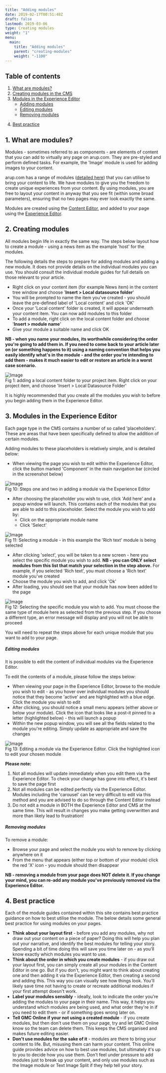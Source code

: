```yaml
---
title: "Adding modules"
date: 2019-02-17T00:51:48Z
draft: false
lastmod: 2019-03-06
type: Creating modules
weight: "1"
menu:
  main:
    title: "Adding modules"
    parent: "creating-modules"
    weight: "-1100"
---
```


<section class="container" id="">
	<div class="rich-text">
		<div class="reveal rich-text__content">
			<h2>Table of contents</h2>
		</div>
	</div>
</section>
<section class="container">
	<div class="menu_row">
		<div class="menu_section two">
			<ol class="header-list">
				<li>
					<a href="#what">What are modules?</a>
				</li>
				<li>
					<a href="#creating">Creating modules in the CMS</a>
				</li>
				<li>
					<a href="#modules-ee">Modules in the Experience Editor</a>
					<ul class="sub-header-list">
						<li>
							<a href="#adding">Adding modules</a>
						</li>
						<li>
							<a href="#editing">Editing modules</a>
						</li>
						<li>
							<a href="#removing">Removing modules</a>
						</li>
					</ul>
				</li>
			</ol>
		</div>
		<div class="menu_section two">
			<ol class="header-list second" start="4">
				<li>
					<a href="#best-practice">Best practice</a>
				</li>
			</ol>
		</div>
	</div>
</section>
<section class="container" id="what">
	<div class="rich-text">
		<div class="reveal rich-text__content">
			<h2>1. What are modules?</h2>
			<p>Modules - sometimes referred to as components - are elements of content that you can add to virtually any page on arup.com. They are pre-styled and perform defined tasks. For example, the 'Image' module is used for adding images to your content.</p>
			<p>arup.com has a range of modules (<a href="/creating-modules/">detailed here</a>) that you can utilise to bring your content to life. We have modules to give you the freedom to create unique experiences from your content. By using modules, you are free to layout your content in anyway that you see fit (within some broad parameters), ensuring that no two pages may ever look exactly the same.</p>
			<p>Modules are created using the <a href="/getting-started/content-experience-editor/#cms">Content Editor</a>, and added to your page using the <a href="/getting-started/content-experience-editor/#experience">Experience Editor</a>.</p>
		</div>
	</div>
</section>
<section class="container" id="creating">
	<div class="rich-text">
		<div class="reveal rich-text__content">
			<h2>2. Creating modules</h2>
			<p>All modules begin life in exactly the same way. The steps below layout how to create a module - using a news item as the example 'host' for the modules.</p>
			<p>The following details the steps to prepare for adding modules and adding a new module. It does not provide details on the individual modules you can use. You should consult the individual module guides for full details on those relevant to your article.</p>
			<ul>
				<li>Right click on your content item (for example News item) in the content tree window and choose '<b>Insert &gt; Local datasource folder</b>'</li>
				<li>You will be prompted to name the item you've created - you should leave the pre-defined label of 'Local content' and click 'OK'</li>
				<li>Once your 'Local content' folder is created, it will appear underneath your content item. You can now add modules to this folder</li>
				<li>To add a module, right click on the local content folder and choose '<b>Insert &gt; module name</b>'</li>
				<li>Give your module a suitable name and click OK</li>
			</ul>
			<p><b>NB - when you name your modules, its worthwhile considering the order you're going to add them in. If you need to come back to your article later on (or something happens to it) using a naming convention that helps you easily identify what's in the module - and the order you're intending to add them - makes it much easier to edit or restore an article in a worst case scenario.</b></p>
			<div class="training-image"><img alt="Image" class="mainImg" src="/images/news/adding-localcontent.jpg"></div>
			<div class="halfbleed__detail">
				Fig 1: adding a local content folder to your project item. Right click on your project item, and choose 'Insert &gt; Local Datasource Folder'
			</div>
			<p>It is highly recommended that you create all the modules you wish to before you begin adding them in the Experience Editor.</p>
		</div>
	</div>
</section>
<section class="container" id="modules-ee">
	<div class="rich-text">
		<div class="reveal rich-text__content">
			<h2>3. Modules in the Experience Editor</h2>
			<p>Each page type in the CMS contains a number of so called 'placeholders'. These are areas that have been specifically defined to allow the addition of certain modules.</p>
			<p><a id="adding" name="adding"></a>Adding modules to these placeholders is relatively simple, and is detailed below:</p>
			<ul>
				<li>When viewing the page you wish to edit within the Experience Editor, click the button marked 'Component' in the main navigation bar (circled in the screenshot below)</li>
			</ul>
			<div class="training-image"><img alt="Image" class="mainImg" src="/images/sitecore/adding-module-one.jpg"></div>
			<div class="halfbleed__detail">
				Fig 10: Steps one and two in adding a module via the Experience Editor
			</div>
			<ul>
				<li>After choosing the placeholder you wish to use, click 'Add here' and a popup window will launch. This contains each of the modules that you are able to add to this placeholder. Select the module you wish to add by:
					<ul>
						<li>Click on the appropriate module name</li>
						<li>Click 'Select'</li>
					</ul>
				</li>
			</ul>
			<div class="training-image"><img alt="Image" class="mainImg" src="/images/sitecore/adding-module-two.jpg"></div>
			<div class="halfbleed__detail">
				Fig 11: Selecting a module - in this example the 'Rich text' module is being selected
			</div>
			<ul>
				<li>After clicking 'select', you will be taken to a new screen - here you select the specific module you wish to add. <b>NB - you can ONLY select modules from this list that match your selection in the step above.</b> For example, if you selected 'Rich text', you must choose a 'Rich text' module you've created</li>
				<li>Choose the module you wish to add, and click 'Ok'</li>
				<li>After loading, you should see that your module has now been added to the page</li>
			</ul>
			<div class="training-image"><img alt="Image" class="mainImg" src="/images/sitecore/adding-module-three.jpg"></div>
			<div class="halfbleed__detail">
				Fig 12: Selecting the specific module you wish to add. You must choose the same type of module here as selected from the previous step. If you choose a different type, an error message will display and you will not be able to proceed
			</div>
			<p>You will need to repeat the steps above for each unique module that you want to add to your page.</p>
		</div>
	</div>
</section>
<section class="container" id="">
	<div class="rich-text">
		<div class="reveal rich-text__content">
			<h5><a id="editing" name="editing"></a>Editing modules</h5>
			<p>It is possible to edit the content of individual modules via the Experience Editor.</p>
			<p>To edit the contents of a module, please follow the steps below:</p>
			<ul>
				<li>When viewing your page in the Experience Editor, browse to the module you wish to edit - as you hover over individual modules you should notice that they become 'active' and are highlighted with a blue edge. Click the module you wish to edit</li>
				<li>After clicking, you should notice a small menu appears (either above or below your module). Click the icon that looks like a post-it pinned to a letter (highlighted below) - this will launch a popup</li>
				<li>Within the new popup window, you will see all the fields related to the module you're editing. Simply update as appropriate and save the changes</li>
			</ul>
			<div class="training-image"><img alt="Image" class="mainImg" src="/images/sitecore/edit-module.jpg"></div>
			<div class="halfbleed__detail">
				Fig 13: Editing a module via the Experience Editor. Click the highlighted icon to edit your chosen module
			</div>
			<p><b>Please note:</b></p>
			<ol>
				<li>Not all modules will update immediately when you edit them via the Experience Editor. To check your change has gone into effect, it's best to save the page first</li>
				<li>Not all modules can be edited perfectly via the Experience Editor. Modules including the 'carousel' can be very difficult to edit via this method and you are advised to do so through the Content Editor instead</li>
				<li>Do not edit a module in BOTH the Experience Editor and CMS at the same time. This will result in changes you make getting overwritten and more than likely lead to frustration!</li>
			</ol>
			<h5><a id="removing" name="removing"></a>Removing modules</h5>
			<p>To remove a module:</p>
			<ul>
				<li>Browse your page and select the module you wish to remove by clicking anywhere on it</li>
				<li>From the menu that appears (either top or bottom of your module) click the red 'X' icon - you module should then disappear</li>
			</ul>
			<p><b>NB - removing a module from your page does NOT delete it. If you change your mind, you can re-add any module you've previously removed via the Experience Editor.</b></p>
		</div>
	</div>
</section>
<section class="container" id="best-practice">
	<div class="rich-text">
		<div class="reveal rich-text__content">
			<h2>4. Best practice</h2>
			<p>Each of the module guides contained within this site contains best practice guidance on how to best utilise the module. The below details some general best practice for using modules on your pages.</p>
			<ul>
				<li><b>Think about your layout first</b> - before you add any modules, why not draw out your content on a piece of paper? Doing this will help you plan out your narrative, and identify the best modules for telling your story. Spending a bit of time doing this will save you time later on - as you'll know exactly which modules you want to use.</li>
				<li><b>Think about the order in which you create modules</b> - if you draw out your layout first, you can simply create all your modules in the Content Editor in one go. But if you don't, you might want to think about creating one and then adding it via the Experience Editor, then creating a second and adding this. This way you can visually see how things look. You'll likely save time not having to create or recreate additional modules if your first attempt doesn't work.</li>
				<li><b>Label your modules sensibly</b> - ideally, look to indicate the order you're adding the modules to your page in their name. This way, it helps you understand which modules are being used, and what order they're in if you need to edit them - or if something goes wrong later on.</li>
				<li><b>Tell GMC Online if your not using a created module</b> - if you create modules, but then don't use them on your page, try and let GMC Online know so the team can delete them. This keeps the CMS organised and makes future editing easier.</li>
				<li><b>Don't use modules for the sake of it</b> - modules are there to bring your content to life. But, misusing them can harm your content. This online guide provides advice on how to best use modules, but ultimately it's up to you to decide how you use them. Don't feel under pressure to add modules just to break up your content, and only use modules such as the Image module or Text Image Split if they help tell your story.</li>
			</ul>
		</div>
	</div>
</section>
<style>
li.previous {
	display: none!important;
}
</style>
